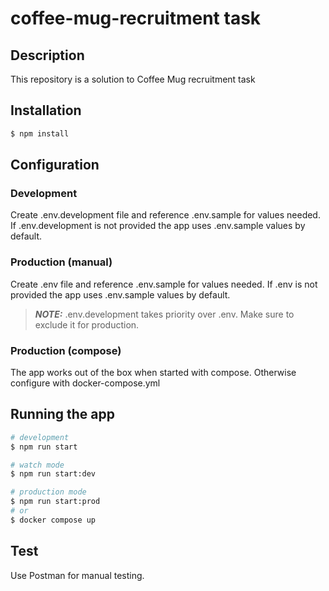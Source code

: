# coffee-mug-recruitment task

## Description

This repository is a solution to Coffee Mug recruitment task

## Installation

```bash
$ npm install
```

## Configuration

### Development
Create .env.development file and reference .env.sample for values needed.
If .env.development is not provided the app uses .env.sample values by default.

### Production (manual)
Create .env file and reference .env.sample for values needed.
If .env is not provided the app uses .env.sample values by default.

> **_NOTE:_**  .env.development takes priority over .env. Make sure to exclude it for production.

### Production (compose)
The app works out of the box when started with compose. Otherwise configure with docker-compose.yml

## Running the app

```bash
# development
$ npm run start

# watch mode
$ npm run start:dev

# production mode
$ npm run start:prod
# or
$ docker compose up
```

## Test

Use Postman for manual testing.
